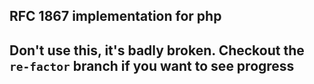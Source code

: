 ## RFC 1867 implementation for php

## Don't use this, it's badly broken. Checkout the `re-factor` branch if you want to see progress
